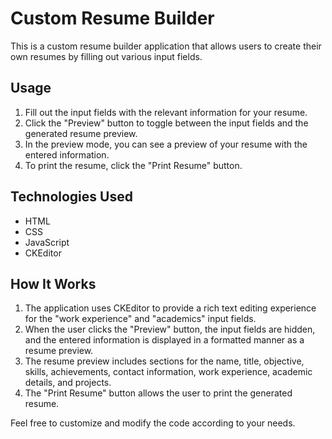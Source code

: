 # Custom Resume Builder

This is a custom resume builder application that allows users to create their own resumes by filling out various input fields.

## Usage

1. Fill out the input fields with the relevant information for your resume.
2. Click the "Preview" button to toggle between the input fields and the generated resume preview.
3. In the preview mode, you can see a preview of your resume with the entered information.
4. To print the resume, click the "Print Resume" button.

## Technologies Used

- HTML
- CSS
- JavaScript
- CKEditor

## How It Works

1. The application uses CKEditor to provide a rich text editing experience for the "work experience" and "academics" input fields.
2. When the user clicks the "Preview" button, the input fields are hidden, and the entered information is displayed in a formatted manner as a resume preview.
3. The resume preview includes sections for the name, title, objective, skills, achievements, contact information, work experience, academic details, and projects.
4. The "Print Resume" button allows the user to print the generated resume.

Feel free to customize and modify the code according to your needs.

